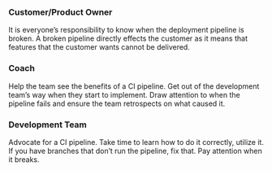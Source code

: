 <!--bl
(filemeta
    (title "What are my responsibilities"))
/bl-->

### Customer/Product Owner ###

It is everyone’s responsibility to know when the deployment pipeline is broken. A broken pipeline directly effects the customer as it means that features that the customer wants cannot be delivered.

### Coach ###

Help the team see the benefits of a CI pipeline. Get out of the development team’s way when they start to implement. Draw attention to when the pipeline fails and ensure the team retrospects on what caused it.

### Development Team ###

Advocate for a CI pipeline. Take time to learn how to do it correctly, utilize it. If you have branches that don’t run the pipeline, fix that. Pay attention when it breaks.